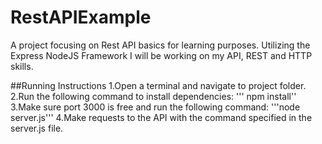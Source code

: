 # RestAPIExample
A project focusing on Rest API basics for learning purposes.
Utilizing the Express NodeJS Framework I will be working on my API, REST and HTTP skills.


##Running Instructions
1.Open a terminal and navigate to project folder.
2.Run the following command to install dependencies:
''' npm install''
3.Make sure port 3000 is free and run the following command:
'''node server.js'''
4.Make requests to the API with the command specified in the server.js file.
